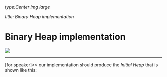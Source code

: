 _type:Center img large_

_title: Binary Heap implementation_
# Binary Heap implementation
![](https://runestone.academy/runestone/books/published/pythonds/_images/buildheap.png)

---
[for speaker]<> our implementation should produce the *Initial Heap* that is shown like this: